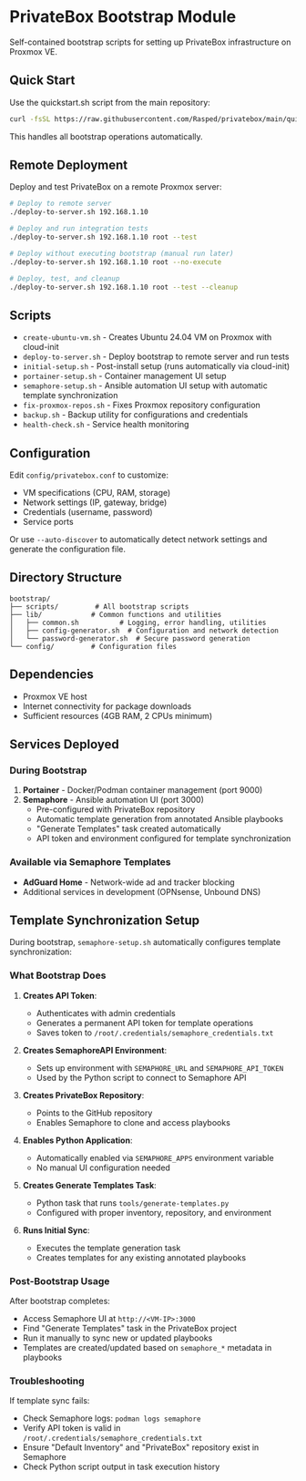 # PrivateBox Bootstrap Module

Self-contained bootstrap scripts for setting up PrivateBox infrastructure on Proxmox VE.

## Quick Start

Use the quickstart.sh script from the main repository:

```bash
curl -fsSL https://raw.githubusercontent.com/Rasped/privatebox/main/quickstart.sh | sudo bash
```

This handles all bootstrap operations automatically.

## Remote Deployment

Deploy and test PrivateBox on a remote Proxmox server:

```bash
# Deploy to remote server
./deploy-to-server.sh 192.168.1.10

# Deploy and run integration tests
./deploy-to-server.sh 192.168.1.10 root --test

# Deploy without executing bootstrap (manual run later)
./deploy-to-server.sh 192.168.1.10 root --no-execute

# Deploy, test, and cleanup
./deploy-to-server.sh 192.168.1.10 root --test --cleanup
```

## Scripts

- `create-ubuntu-vm.sh` - Creates Ubuntu 24.04 VM on Proxmox with cloud-init
- `deploy-to-server.sh` - Deploy bootstrap to remote server and run tests
- `initial-setup.sh` - Post-install setup (runs automatically via cloud-init)
- `portainer-setup.sh` - Container management UI setup
- `semaphore-setup.sh` - Ansible automation UI setup with automatic template synchronization
- `fix-proxmox-repos.sh` - Fixes Proxmox repository configuration
- `backup.sh` - Backup utility for configurations and credentials
- `health-check.sh` - Service health monitoring

## Configuration

Edit `config/privatebox.conf` to customize:
- VM specifications (CPU, RAM, storage)
- Network settings (IP, gateway, bridge)
- Credentials (username, password)
- Service ports

Or use `--auto-discover` to automatically detect network settings and generate the configuration file.

## Directory Structure

```
bootstrap/
├── scripts/         # All bootstrap scripts
├── lib/            # Common functions and utilities
│   ├── common.sh          # Logging, error handling, utilities
│   ├── config-generator.sh  # Configuration and network detection
│   └── password-generator.sh  # Secure password generation
└── config/         # Configuration files
```

## Dependencies

- Proxmox VE host
- Internet connectivity for package downloads
- Sufficient resources (4GB RAM, 2 CPUs minimum)

## Services Deployed

### During Bootstrap
1. **Portainer** - Docker/Podman container management (port 9000)
2. **Semaphore** - Ansible automation UI (port 3000)
   - Pre-configured with PrivateBox repository
   - Automatic template generation from annotated Ansible playbooks
   - "Generate Templates" task created automatically
   - API token and environment configured for template synchronization

### Available via Semaphore Templates
- **AdGuard Home** - Network-wide ad and tracker blocking
- Additional services in development (OPNsense, Unbound DNS)


## Template Synchronization Setup

During bootstrap, `semaphore-setup.sh` automatically configures template synchronization:

### What Bootstrap Does

1. **Creates API Token**: 
   - Authenticates with admin credentials
   - Generates a permanent API token for template operations
   - Saves token to `/root/.credentials/semaphore_credentials.txt`

2. **Creates SemaphoreAPI Environment**:
   - Sets up environment with `SEMAPHORE_URL` and `SEMAPHORE_API_TOKEN`
   - Used by the Python script to connect to Semaphore API

3. **Creates PrivateBox Repository**:
   - Points to the GitHub repository
   - Enables Semaphore to clone and access playbooks

4. **Enables Python Application**:
   - Automatically enabled via `SEMAPHORE_APPS` environment variable
   - No manual UI configuration needed

5. **Creates Generate Templates Task**:
   - Python task that runs `tools/generate-templates.py`
   - Configured with proper inventory, repository, and environment

6. **Runs Initial Sync**:
   - Executes the template generation task
   - Creates templates for any existing annotated playbooks

### Post-Bootstrap Usage

After bootstrap completes:
- Access Semaphore UI at `http://<VM-IP>:3000`
- Find "Generate Templates" task in the PrivateBox project
- Run it manually to sync new or updated playbooks
- Templates are created/updated based on `semaphore_*` metadata in playbooks

### Troubleshooting

If template sync fails:
- Check Semaphore logs: `podman logs semaphore`
- Verify API token is valid in `/root/.credentials/semaphore_credentials.txt`
- Ensure "Default Inventory" and "PrivateBox" repository exist in Semaphore
- Check Python script output in task execution history